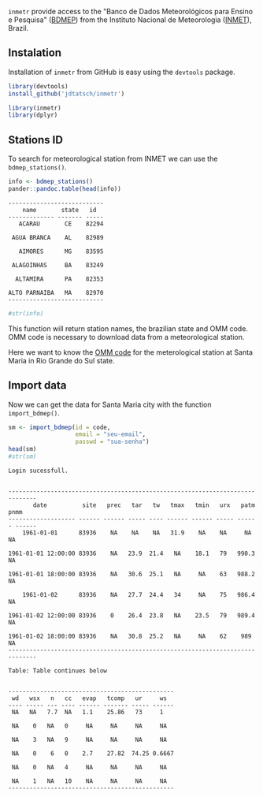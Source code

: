 `inmetr` provide access to the "Banco de Dados Meteorológicos para Ensino e Pesquisa" ([BDMEP](http://www.inmet.gov.br/projetos/rede/pesquisa/)) from the Instituto Nacional de Meteorologia ([INMET](http://www.inmet.gov.br)), Brazil.

Instalation
-----------

Installation of `inmetr` from GitHub is easy using the `devtools` package.

``` r
library(devtools)
install_github('jdtatsch/inmetr')
```

``` r
library(inmetr)
library(dplyr)
```

Stations ID
-----------

To search for meteorological station from INMET we can use the `bdmep_stations()`.

``` r
info <- bdmep_stations()
pander::pandoc.table(head(info))
```


    ---------------------------
        name       state   id  
    ------------- ------- -----
       ACARAU       CE    82294

     AGUA BRANCA    AL    82989

       AIMORES      MG    83595

     ALAGOINHAS     BA    83249

      ALTAMIRA      PA    82353

    ALTO PARNAIBA   MA    82970
    ---------------------------

``` r
#str(info)
```

This function will return station names, the brazilian state and OMM code. OMM code is necessary to download data from a meteorological station.

Here we want to know the [OMM code](http://www.wmo.int/pages/prog/www/ois/volume-a/StationIDs_Global_1509.pdf) for the meterological station at Santa Maria in Rio Grande do Sul state.

Import data
-----------

Now we can get the data for Santa Maria city with the function `import_bdmep()`.

``` r
sm <- import_bdmep(id = code, 
                   email = "seu-email",
                   passwd = "sua-senha")
head(sm)
#str(sm)
```

    Login sucessfull.


    ------------------------------------------------------------------------------
           date          site   prec   tar   tw   tmax   tmin   urx   patm   pnmm 
    ------------------- ------ ------ ----- ---- ------ ------ ----- ------ ------
        1961-01-01      83936    NA    NA    NA   31.9    NA    NA     NA     NA  

    1961-01-01 12:00:00 83936    NA   23.9  21.4   NA    18.1   79   990.3    NA  

    1961-01-01 18:00:00 83936    NA   30.6  25.1   NA     NA    63   988.2    NA  

        1961-01-02      83936    NA   27.7  24.4   34     NA    75   986.4    NA  

    1961-01-02 12:00:00 83936    0    26.4  23.8   NA    23.5   79   989.4    NA  

    1961-01-02 18:00:00 83936    NA   30.8  25.2   NA     NA    62    989     NA  
    ------------------------------------------------------------------------------

    Table: Table continues below

     
    -----------------------------------------------
     wd   wsx   n   cc   evap   tcomp   ur     ws  
    ---- ----- --- ---- ------ ------- ----- ------
     NA   NA   7.7  NA   1.1    25.86   73     1   

     NA    0   NA   0     NA     NA     NA     NA  

     NA    3   NA   9     NA     NA     NA     NA  

     NA    0    6   0    2.7    27.82  74.25 0.6667

     NA    0   NA   4     NA     NA     NA     NA  

     NA    1   NA   10    NA     NA     NA     NA  
    -----------------------------------------------

